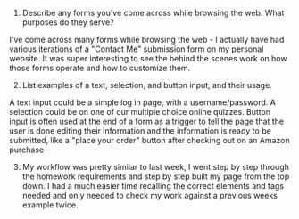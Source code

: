 1. Describe any forms you've come across while browsing the web. What purposes do
they serve?

I've come across many forms while browsing the web - I actually have had various iterations of a "Contact Me" submission form on my personal website. It was super interesting to see the behind the scenes work on how those forms operate and how to customize them.

2. List examples of a text, selection, and button input, and their usage.

A text input could be a simple log in page, with a username/password. A selection could be on one of our multiple choice online quizzes. Button input is often used at the end of a form as a trigger to tell the page that the user is done editing their information and the information is ready to be submitted, like a "place your order" button after checking out on an Amazon purchase

3. My workflow was pretty similar to last week, I went step by step through the homework requirements and step by step built my page from the top down. I had a much easier time recalling the correct elements and tags needed and only needed to check my work against a previous weeks example twice.
